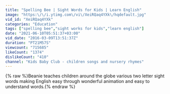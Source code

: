```yaml
---
title: "Spelling Bee | Sight Words for Kids | Learn English"
image: "https:\/\/i.ytimg.com\/vi\/XeiRQaq4YXk\/hqdefault.jpg"
vid_id: "XeiRQaq4YXk"
categories: "Education"
tags: ["spelling bee","sight works for kids","learn english"]
date: "2021-06-10T05:51:37+03:00"
vid_date: "2016-03-09T13:51:37Z"
duration: "PT21M57S"
viewcount: "715685"
likeCount: "1374"
dislikeCount: "410"
channel: "Kids Baby Club - children songs and nursery rhymes"
---
```

{% raw %}Beanie teaches children around the globe various two letter sight words making English easy through wonderful animation and easy to understand words.{% endraw %}
